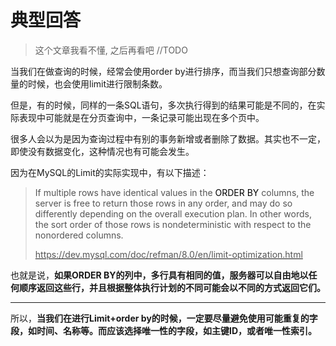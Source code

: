 # 典型回答


> 这个文章我看不懂, 之后再看吧
> //TODO


当我们在做查询的时候，经常会使用order by进行排序，而当我们只想查询部分数量的时候，也会使用limit进行限制条数。



但是，有的时候，同样的一条SQL语句，多次执行得到的结果可能是不同的，在实际表现中可能就是在分页查询中，一条记录可能出现在多个页中。



很多人会以为是因为查询过程中有别的事务新增或者删除了数据。其实也不一定，即使没有数据变化，这种情况也有可能会发生。



因为在MySQL的Limit的实际实现中，有以下描述：



> <font style="color:rgb(85, 85, 85);">If multiple rows have identical values in the </font><font style="color:rgb(0, 0, 0);">ORDER BY</font><font style="color:rgb(85, 85, 85);"> columns, the server is free to return those rows in any order, and may do so differently depending on the overall execution plan. In other words, the sort order of those rows is nondeterministic with respect to the nonordered columns.</font>
>
> <font style="color:rgb(85, 85, 85);"></font>
>
> [<font style="color:rgb(85, 85, 85);">https://dev.mysql.com/doc/refman/8.0/en/limit-optimization.html</font>](https://dev.mysql.com/doc/refman/8.0/en/limit-optimization.html)
>

  


也就是说，**如果ORDER BY的列中，多行具有相同的值，服务器可以自由地以任何顺序返回这些行，并且根据整体执行计划的不同可能会以不同的方式返回它们。**

****

所以，**当我们在进行Limit+order by的时候，一定要尽量避免使用可能重复的字段，如时间、名称等。而应该选择唯一性的字段，如主键ID，或者唯一性索引。**





